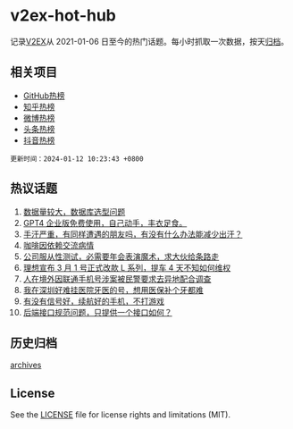 # v2ex-hot-hub

 记录[V2EX](https://www.v2ex.com/)从 2021-01-06 日至今的热门话题。每小时抓取一次数据，按天[归档](archives)。
 
 ## 相关项目

- [GitHub热榜](https://github.com/lonnyzhang423/github-hot-hub)
- [知乎热榜](https://github.com/lonnyzhang423/zhihu-hot-hub)
- [微博热榜](https://github.com/lonnyzhang423/weibo-hot-hub)
- [头条热榜](https://github.com/lonnyzhang423/toutiao-hot-hub)
- [抖音热榜](https://github.com/lonnyzhang423/douyin-hot-hub)


 `更新时间：2024-01-12 10:23:43 +0800`

## 热议话题

1. [数据量较大，数据库选型问题](https://www.v2ex.com/t/1007852)
1. [GPT4 企业版免费使用，自己动手，丰衣足食。](https://www.v2ex.com/t/1007931)
1. [手汗严重，有同样遭遇的朋友吗，有没有什么办法能减少出汗？](https://www.v2ex.com/t/1007793)
1. [咖啡因依赖交流病情](https://www.v2ex.com/t/1007726)
1. [公司服从性测试，必需要年会表演魔术，求大伙给条路走](https://www.v2ex.com/t/1007865)
1. [理想宣布 3 月 1 号正式改款 L 系列，提车 4 天不知如何维权](https://www.v2ex.com/t/1007985)
1. [人在境外因联通手机号涉案被民警要求去异地配合调查](https://www.v2ex.com/t/1007987)
1. [我在深圳好难挂医院牙医的号，想用医保补个牙都难](https://www.v2ex.com/t/1007727)
1. [有没有信号好，续航好的手机，不打游戏](https://www.v2ex.com/t/1007760)
1. [后端接口规范问题，只提供一个接口如何？](https://www.v2ex.com/t/1007821)

## 历史归档

[archives](archives)

## License

See the [LICENSE](LICENSE) file for license rights and limitations (MIT).
